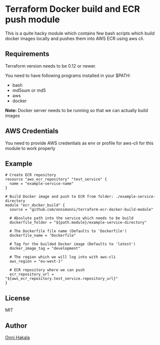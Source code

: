 # Terraform Docker build and ECR push module

This is a quite hacky module which contains few bash scripts which build docker images locally and pushes them into AWS ECR using aws cli.

## Requirements

Terraform version needs to be 0.12 or newer.

You need to have following programs installed in your $PATH:

* bash
* md5sum or md5
* aws
* docker

**Note:** Docker server needs to be running so that we can actually build images

## AWS Credentials
You need to provide AWS credentials as env or profile for aws-cli for this module to work properly

## Example
```hcl
# Create ECR repository
resource "aws_ecr_repository" "test_service" {
  name = "example-service-name"
}

# Build Docker image and push to ECR from folder: ./example-service-directory
module "ecr_docker_build" {
  source = "github.com/onnimonni/terraform-ecr-docker-build-module"

  # Absolute path into the service which needs to be build
  dockerfile_folder = "${path.module}/example-service-directory"

  # The Dockerfile file name (Defaults to 'Dockerfile')
  dockerfile_name = "Dockerfile"

  # Tag for the builded Docker image (Defaults to 'latest')
  docker_image_tag = "development"
  
  # The region which we will log into with aws-cli
  aws_region = "eu-west-1"

  # ECR repository where we can push
  ecr_repository_url = "${aws_ecr_repository.test_service.repository_url}"
}
```

## License
MIT

## Author
[Onni Hakala](https://github.com/onnimonni)
